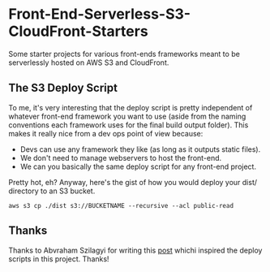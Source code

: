 # Front-End-Serverless-S3-CloudFront-Starters
Some starter projects for various front-ends frameworks meant to be serverlessly hosted on AWS S3 and CloudFront.

## The S3 Deploy Script
To me, it's very interesting that the deploy script is pretty independent of whatever front-end framework you want to use (aside from the naming conventions each framework uses for the final build output folder). This makes it really nice from a dev ops point of view because:

- Devs can use any framework they like (as long as it outputs static files).
- We don't need to manage webservers to host the front-end.
- We can you basically the same deploy script for any front-end project.

Pretty hot, eh? Anyway, here's the gist of how you would deploy your dist/ directory to an S3 bucket.

```
aws s3 cp ./dist s3://BUCKETNAME --recursive --acl public-read
```


## Thanks

Thanks to Abvraham Szilagyi for writing this [post](https://medium.com/codefactory/angular2-s3-love-deploy-to-cloud-in-6-steps-3f312647a659) whichi inspired the deploy scripts in this project. Thanks!
